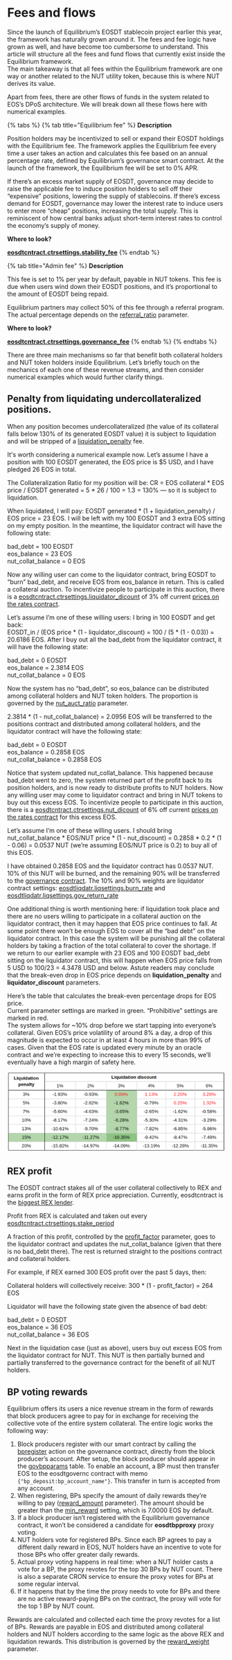 # Fees and flows

Since the launch of Equilibrium’s EOSDT stablecoin project earlier this year, the framework has naturally grown around it. The fees and fee logic have grown as well, and have become too cumbersome to understand. This article will structure all the fees and fund flows that currently exist inside the Equilibrium framework.  
The main takeaway is that all fees within the Equilibrium framework are one way or another related to the NUT utility token, because this is where NUT derives its value.

Apart from fees, there are other flows of funds in the system related to EOS’s DPoS architecture. We will break down all these flows here with numerical examples.

{% tabs %}
{% tab title="Equilibrium fee" %}
**Description**

Position holders may be incentivized to sell or expand their EOSDT holdings with the Equilibrium fee. The framework applies the Equilibrium fee every time a user takes an action and calculates this fee based on an annual percentage rate, defined by Equilibrium’s governance smart contract. At the launch of the framework, the Equilibrium fee will be set to 0% APR.

If there’s an excess market supply of EOSDT, governance may decide to raise the applicable fee to induce position holders to sell off their “expensive” positions, lowering the supply of stablecoins. If there’s excess demand for EOSDT, governance may lower the interest rate to induce users to enter more “cheap” positions, increasing the total supply. This is reminiscent of how central banks adjust short-term interest rates to control the economy’s supply of money.

**Where to look?**

[**eosdtcntract.ctrsettings.stability\_fee**](https://bloks.io/account/eosdtcntract?loadContract=true&tab=Tables&account=eosdtcntract&scope=eosdtcntract&limit=100)
{% endtab %}

{% tab title="Admin fee" %}
**Description**

This fee is set to 1% per year by default, payable in NUT tokens. This fee is due when users wind down their EOSDT positions, and it’s proportional to the amount of EOSDT being repaid.

Equilibrium partners may collect 50% of this fee through a referral program. The actual percentage depends on the [referral\_ratio](https://bloks.io/account/eosdtcntract?loadContract=true&tab=Tables&account=eosdtcntract&scope=eosdtcntract&limit=100) parameter.

**Where to look?**

[**eosdtcntract.ctrsettings.governance\_fee**](https://bloks.io/account/eosdtcntract?loadContract=true&tab=Tables&account=eosdtcntract&scope=eosdtcntract&limit=100)
{% endtab %}
{% endtabs %}

There are three main mechanisms so far that benefit both collateral holders and NUT token holders inside Equilibrium. Let’s briefly touch on the mechanics of each one of these revenue streams, and then consider numerical examples which would further clarify things.

## **Penalty from liquidating undercollateralized positions.**

When any position becomes undercollateralized \(the value of its collateral falls below 130% of its generated EOSDT value\) it is subject to liquidation and will be stripped of a [liquidation\_penalty](https://bloks.io/account/eosdtcntract?loadContract=true&tab=Tables&account=eosdtcntract&scope=eosdtcntract&limit=100) fee.

It's worth considering a numerical example now. Let’s assume I have a position with 100 EOSDT generated, the EOS price is $5 USD, and I have pledged 26 EOS in total.

The Collateralization Ratio for my position will be: CR = EOS collateral \* EOS price / EOSDT generated = 5 \* 26 / 100 = 1.3 = 130% — so it is subject to liquidation.

When liquidated, I will pay: EOSDT generated \* \(1 + liquidation\_penalty\) / EOS price = 23 EOS. I will be left with my 100 EOSDT and 3 extra EOS sitting on my empty position. In the meantime, the liquidator contract will have the following state:

bad\_debt = 100 EOSDT  
eos\_balance = 23 EOS  
nut\_collat\_balance = 0 EOS

Now any willing user can come to the liquidator contract, bring EOSDT to “burn” bad\_debt, and receive EOS from eos\_balance in return. This is called a collateral auction. To incentivize people to participate in this auction, there is a [eosdtcntract.ctrsettings.liquidator\_dicount](https://bloks.io/account/eosdtcntract?loadContract=true&tab=Tables&account=eosdtcntract&scope=eosdtcntract&limit=100) of 3% off current [prices on the rates contract](https://bloks.io/account/eosdtorclize?loadContract=true&tab=Tables&account=eosdtorclize&scope=eosdtorclize&limit=100&table=orarates).

Let’s assume I’m one of these willing users: I bring in 100 EOSDT and get back:  
EOSDT\_in / \(EOS price \* \(1 - liquidator\_discount\) = 100 / \(5 \* \(1 - 0.03\)\) = 20.6186 EOS. After I buy out all the bad\_debt from the liquidator contract, it will have the following state:

bad\_debt = 0 EOSDT  
eos\_balance = 2.3814 EOS  
nut\_collat\_balance = 0 EOS

Now the system has no “bad\_debt”, so eos\_balance can be distributed among collateral holders and NUT token holders. The proportion is governed by the [nut\_auct\_ratio](https://bloks.io/account/eosdtcntract?loadContract=true&tab=Tables&account=eosdtcntract&scope=eosdtcntract&limit=100&table=ctrsettings) parameter.

2.3814 \* \(1 - nut\_collat\_balance\) = 2.0956 EOS will be transferred to the positions contract and distributed among collateral holders, and the liquidator contract will have the following state:

bad\_debt = 0 EOSDT  
eos\_balance = 0.2858 EOS  
nut\_collat\_balance = 0.2858 EOS

Notice that system updated nut\_collat\_balance. This happened because bad\_debt went to zero, the system returned part of the profit back to its position holders, and is now ready to distribute profits to NUT holders. Now any willing user may come to liquidator contract and bring in NUT tokens to buy out this excess EOS. To incentivize people to participate in this auction, there is a [eosdtcntract.ctrsettings.nut\_dicount](https://bloks.io/account/eosdtcntract?loadContract=true&tab=Tables&account=eosdtcntract&scope=eosdtcntract&limit=100) of 6% off current [prices on the rates contract](https://bloks.io/account/eosdtorclize?loadContract=true&tab=Tables&account=eosdtorclize&scope=eosdtorclize&limit=100&table=orarates) for this excess EOS.

Let’s assume I’m one of these willing users. I should bring nut\_collat\_balance \* EOS/NUT price \* \(1 - nut\_discount\) = 0.2858 \* 0.2 \* \(1 - 0.06\) = 0.0537 NUT \(we’re assuming EOS/NUT price is 0.2\) to buy all of this EOS.

I have obtained 0.2858 EOS and the liquidator contract has 0.0537 NUT. 10% of this NUT will be burned, and the remaining 90% will be transferred to the [governance contract](https://bloks.io/account/eosdtgovernc). The 10% and 90% weights are liquidator contract settings: [eosdtliqdatr.liqsettings.burn\_rate](https://bloks.io/account/eosdtliqdatr?loadContract=true&tab=Tables&account=eosdtliqdatr&scope=eosdtliqdatr&limit=100&table=liqsettings) and [eosdtliqdatr.liqsettings.gov\_return\_rate](https://bloks.io/account/eosdtliqdatr?loadContract=true&tab=Tables&account=eosdtliqdatr&scope=eosdtliqdatr&limit=100&table=liqsettings)

One additional thing is worth mentioning here: if liquidation took place and there are no users willing to participate in a collateral auction on the liquidator contract, then it may happen that EOS price continues to fall. At some point there won’t be enough EOS to cover all the “bad debt” on the liquidator contract. In this case the system will be punishing all the collateral holders by taking a fraction of the total collateral to cover the shortage. If we return to our earlier example with 23 EOS and 100 EOSDT bad\_debt sitting on the liquidator contract, this will happen when EOS price falls from 5 USD to 100/23 = 4.3478 USD and below. Astute readers may conclude that the break-even drop in EOS price depends on **liquidation\_penalty** and **liquidator\_discount** parameters.

Here’s the table that calculates the break-even percentage drops for EOS price.  
Current parameter settings are marked in green. “Prohibitive” settings are marked in red.  
The system allows for ~10% drop before we start tapping into everyone’s collateral. Given EOS’s price volatility of around 8% a day, a drop of this magnitude is expected to occur in at least 4 hours in more than 99% of cases. Given that the EOS rate is updated every minute by an oracle contract and we’re expecting to increase this to every 15 seconds, we’ll eventually have a high margin of safety here.

![](../.gitbook/assets/image%20%289%29.png)

## **REX profit**

The EOSDT contract stakes all of the user collateral collectively to REX and earns profit in the form of REX price appreciation. Currently, eosdtcntract is the [biggest REX lender](https://eosauthority.com/rex/statistics?network=eos).

Profit from REX is calculated and taken out every [eosdtcntract.ctrsettings.stake\_period ](https://bloks.io/account/eosdtcntract?loadContract=true&tab=Tables&account=eosdtcntract&scope=eosdtcntract&limit=100)

A fraction of this profit, controlled by the [profit\_factor](https://bloks.io/account/eosdtcntract?loadContract=true&tab=Tables&account=eosdtcntract&scope=eosdtcntract&limit=100&table=ctrsettings) parameter, goes to the liquidator contract and updates the nut\_collat\_balance \(given that there is no bad\_debt there\). The rest is returned straight to the positions contract and collateral holders.

For example, if REX earned 300 EOS profit over the past 5 days, then:

Collateral holders will collectively receive: 300 \* \(1 - profit\_factor\) = 264 EOS

Liquidator will have the following state given the absence of bad debt:

bad\_debt = 0 EOSDT  
eos\_balance = 36 EOS  
nut\_collat\_balance = 36 EOS

Next in the liquidation case \(just as above\), users buy out excess EOS from the liquidator contract for NUT. This NUT is then partially burned and partially transferred to the governance contract for the benefit of all NUT holders.

## **BP voting rewards**

Equilibrium offers its users a nice revenue stream in the form of rewards that block producers agree to pay for in exchange for receiving the collective vote of the entire system collateral. The entire logic works the following way:

1. Block producers register with our smart contract by calling the [bpregister](https://bloks.io/account/eosdtgovernc?loadContract=true&tab=Actions&account=eosdtgovernc&scope=eosdtgovernc&limit=100&action=bpregister) action on the governance contract, directly from the block producer’s account. After setup, the block producer should appear in the [govbpparams](https://bloks.io/account/eosdtgovernc?loadContract=true&tab=Tables&account=eosdtgovernc&scope=eosdtgovernc&limit=100&action=bpregister&table=govbpparams) table. To enable an account, a BP must then transfer EOS to the eosdtgovernc contract with memo `{"bp_deposit:bp_account_name"}`. This transfer in turn is accepted from any account. 
2. When registering, BPs specify the amount of daily rewards they’re willing to pay \([reward\_amount](https://bloks.io/account/eosdtgovernc?loadContract=true&tab=Actions&account=eosdtgovernc&scope=eosdtgovernc&limit=100&table=voters&action=bpregister) parameter\). The amount should be greater than the [min\_reward](https://bloks.io/account/eosdtgovernc?loadContract=true&tab=Tables&account=eosdtgovernc&scope=eosdtgovernc&limit=100&table=govsettings&action=bpregister) setting, which is 7.0000 EOS by default.
3. If a block producer isn’t registered with the Equilibrium governance contract, it won’t be considered a candidate for **eosdtbpproxy** proxy voting.
4. NUT holders vote for registered BPs. Since each BP agrees to pay a different daily reward in EOS, NUT holders have an incentive to vote for those BPs who offer greater daily rewards.
5. Actual proxy voting happens in real time: when a NUT holder casts a vote for a BP, the proxy revotes for the top 30 BPs by NUT count. There is also a separate CRON service to ensure the proxy votes for BPs at some regular interval.
6. If it happens that by the time the proxy needs to vote for BPs and there are no active reward-paying BPs on the contract, the proxy will vote for the top 1 BP by NUT count. 

Rewards are calculated and collected each time the proxy revotes for a list of BPs. Rewards are payable in EOS and distributed among collateral holders and NUT holders according to the same logic as the above REX and liquidation rewards. This distribution is governed by the [reward\_weight](https://bloks.io/account/eosdtgovernc?loadContract=true&tab=Tables&account=eosdtgovernc&scope=eosdtgovernc&limit=100&table=govsettings) parameter.

